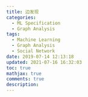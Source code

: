 ```yaml
---
title: 边发现
categories:
  - ML Specification
  - Graph Analysis
tags:
  - Machine Learning
  - Graph Analysis
  - Social Network
date: 2019-07-14 12:13:18
updated: 2021-07-16 16:32:03
toc: true
mathjax: true
comments: true
description: 
---
```

